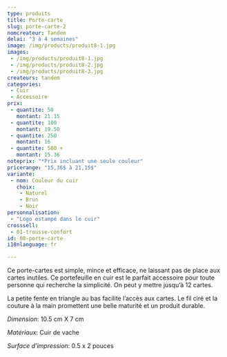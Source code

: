 ```yaml
---
type: produits
title: Porte-carte
slug: porte-carte-2
nomcreateur: Tandem
delai: "3 à 4 semaines"
image: /img/products/produit8-1.jpg
images:
 - /img/products/produit8-1.jpg
 - /img/products/produit8-2.jpg
 - /img/products/produit8-3.jpg
createurs: tandem
categories:
 - Cuir
 - Accessoire
prix:
 - quantite: 50
   montant: 21.15
 - quantite: 100
   montant: 19.50
 - quantite: 250
   montant: 16
 - quantite: 500 +
   montant: 15.36
noteprix: "*Prix incluant une seule couleur"
pricerange: "15,36$ à 21,15$"
variante:
 - nom: Couleur du cuir
   choix:
    - Naturel
    - Brun
    - Noir
personnalisation:
 - "Logo estampé dans le cuir"
crosssell:
 - 01-trousse-confort
id: 08-porte-carte
i18nlanguage: fr

---
```


Ce porte-cartes est simple, mince et efficace, ne laissant pas de place aux cartes inutiles. Ce portefeuille en cuir est le parfait accessoire pour toute personne qui recherche la simplicité. On peut y mettre jusqu’à 12 cartes.  

La petite fente en triangle au bas facilite l’accès aux cartes. Le fil ciré et la couture à la main promettent une belle maturité et un produit durable.

*Dimension*: 10.5 cm X 7 cm

*Matériaux*: Cuir de vache

*Surface d’impression*: 0.5 x 2 pouces 